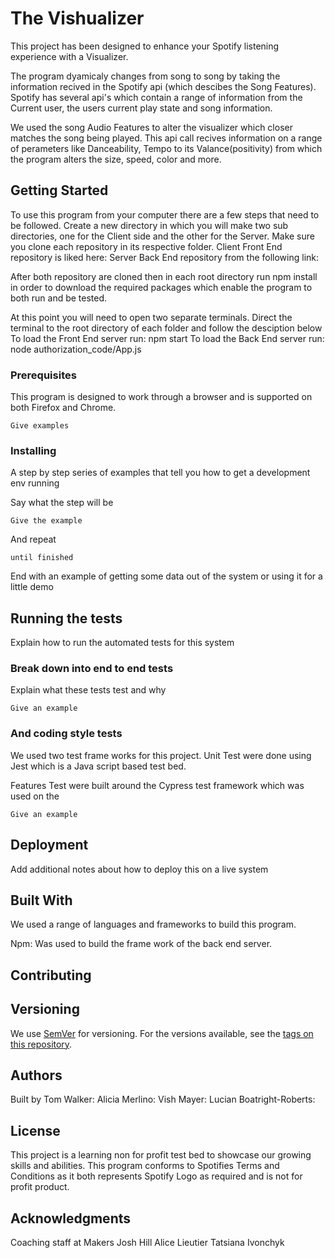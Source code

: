 # The Vishualizer


This project has been designed to enhance your Spotify listening experience with a Visualizer. 

The program dyamicaly changes from song to song by taking the information recived in the Spotify api (which descibes the Song Features). Spotify has several api's which contain a range of information from the Current user, the users current play state and song information. 

We used the song Audio Features to alter the visualizer which closer matches the song being played. This api call recives information on a range of perameters like Danceability, Tempo to its Valance(positivity) from which the program alters the size, speed, color and more. 



## Getting Started

To use this program from your computer there are a few steps that need to be followed.
Create a new directory in which you will make two sub directories, one for the Client side and the other for the Server. Make sure you clone each repository in its respective folder.
Client Front End repository is liked here:
Server Back End repository from the following link:

After both repository are cloned then in each root directory run npm install in order to download the required packages which enable the program to both run and be tested.

At this point you will need to open two separate terminals. Direct the terminal to the root directory of each folder and follow the desciption below 
To load the Front End server run: npm start
To load the Back End server run: node authorization_code/App.js



### Prerequisites

This program is designed to work through a browser and is supported on both Firefox and Chrome. 

```
Give examples
```

### Installing

A step by step series of examples that tell you how to get a development env running

Say what the step will be

```
Give the example
```

And repeat

```
until finished
```

End with an example of getting some data out of the system or using it for a little demo

## Running the tests

Explain how to run the automated tests for this system

### Break down into end to end tests

Explain what these tests test and why

```
Give an example
```

### And coding style tests

We used two test frame works for this project.
Unit Test were done using Jest which is a Java script based test bed.

Features Test were built around the Cypress test framework which was used on the 

```
Give an example
```

## Deployment

Add additional notes about how to deploy this on a live system

## Built With

We used a range of languages and frameworks to build this program.

Npm: Was used to build the frame work of the back end server.



## Contributing


## Versioning

We use [SemVer](http://semver.org/) for versioning. For the versions available, see the [tags on this repository](https://github.com/your/project/tags). 

## Authors

Built by 
Tom Walker:
Alicia Merlino:
Vish Mayer:
Lucian Boatright-Roberts:

## License

This project is a learning non for profit test bed to showcase our growing skills and abilities. This program conforms to Spotifies Terms and Conditions as it both represents Spotify Logo as required and is not for profit product.

## Acknowledgments

Coaching staff at Makers
Josh Hill
Alice Lieutier
Tatsiana Ivonchyk 


